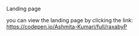  Landing page

you can view the landing page by clicking the link: https://codepen.io/Ashmita-Kumari/full/raxabyP

